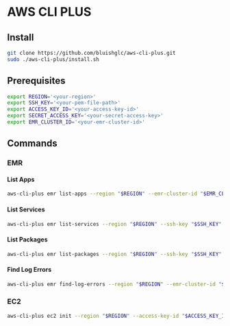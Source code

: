 # AWS CLI PLUS


## Install

```bash
git clone https://github.com/bluishglc/aws-cli-plus.git
sudo ./aws-cli-plus/install.sh
```

## Prerequisites

```bash
export REGION='<your-region>'
export SSH_KEY='<your-pem-file-path>'
export ACCESS_KEY_ID='<your-access-key-id>'
export SECRET_ACCESS_KEY='<your-secret-access-key>'
export EMR_CLUSTER_ID='<your-emr-cluster-id>'
```

## Commands

### EMR

#### List Apps

```bash
aws-cli-plus emr list-apps --region "$REGION" --emr-cluster-id "$EMR_CLUSTER_ID"
```

#### List Services

```bash
aws-cli-plus emr list-services --region "$REGION" --ssh-key "$SSH_KEY" --emr-cluster-id "$EMR_CLUSTER_ID"
```

#### List Packages

```bash
aws-cli-plus emr list-packages --region "$REGION" --ssh-key "$SSH_KEY" --emr-cluster-id "$EMR_CLUSTER_ID"
```

#### Find Log Errors

```bash
aws-cli-plus emr find-log-errors --region "$REGION" --emr-cluster-id "$EMR_CLUSTER_ID"
```

### EC2

```bash
aws-cli-plus ec2 init --region "$REGION" --access-key-id "$ACCESS_KEY_ID" --secret-access-key "$SECRET_ACCESS_KEY"
```
